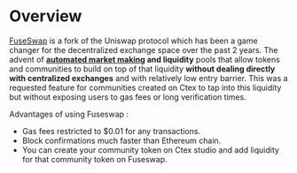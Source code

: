 # Overview

[FuseSwap](https://fuseswap.com/#/swap) is a fork of the Uniswap protocol which has been a game changer for the decentralized exchange space over the past 2 years. The advent of [**automated market makin**](https://cointelegraph.com/explained/uniswap-and-automated-market-makers-explained)**g and liquidity** pools that allow tokens and communities to build on top of that liquidity **without dealing directly with centralized exchanges** and with relatively low entry barrier. This was a requested feature for communities created on Ctex to tap into this liquidity but without exposing users to gas fees or long verification times. 

Advantages of using Fuseswap : 

* Gas fees restricted to $0.01 for any transactions.
* Block confirmations much faster than Ethereum chain. 
* You can create your community token on Ctex studio and add liquidity for that community token on Fuseswap. 

